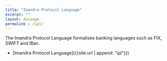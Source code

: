 ```yaml
---
title: "Imandra Protocol Language"
excerpt: ""
layout: docpage
permalink : /ipl/
---
```


The Imandra Protocol Language formalises banking languages such as FIX, SWIFT and IBan.
* [Imandra Protocol Language]({{site.url | append: "ipl"}})
